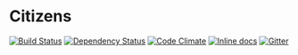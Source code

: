 # Citizens

[![Build Status](https://travis-ci.org/CitizensProject/citizens.svg)][Continuous Integration]
[![Dependency Status](https://gemnasium.com/CitizensProject/citizens.svg)][Dependencies]
[![Code Climate](https://codeclimate.com/github/CitizensProject/citizens/badges/gpa.svg)][Code Climate]
[![Inline docs](http://inch-ci.org/github/CitizensProject/citizens.svg)][Docs]
[![Gitter](https://badges.gitter.im/Join%20Chat.svg)][Gitter]

[Continuous Integration]: https://travis-ci.org/CitizensProject/citizens "SimpleCov is built around the clock by travis-ci.org"
[Dependencies]: https://gemnasium.com/CitizensProject/citizens "SimpleCov dependencies on Gemnasium"
[Code Climate]: https://codeclimate.com/github/CitizensProject/citizens "Code climate"
[Docs]: http://inch-ci.org/github/CitizensProject/citizens "Docs"
[Gitter]: https://gitter.im/CitizensProject/citizens?utm_source=badge&utm_medium=badge&utm_campaign=pr-badge&utm_content=badge "Gitter: chat for developing"

